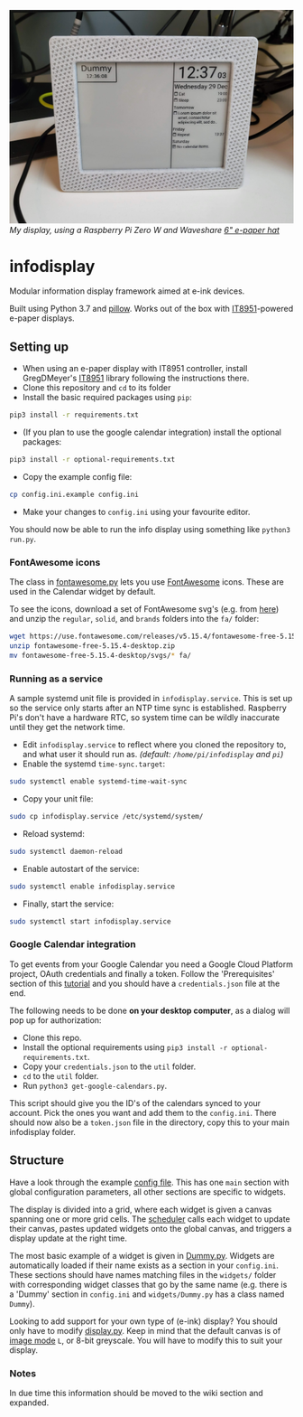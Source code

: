 ![](/assets/sample.jpg)
_My display, using a Raspberry Pi Zero W and Waveshare [6" e-paper hat](https://www.waveshare.com/wiki/6inch_e-Paper_HAT)_

# infodisplay

Modular information display framework aimed at e-ink devices.

Built using Python 3.7 and [pillow](https://pillow.readthedocs.io/en/stable/). Works out of the box with [IT8951](https://github.com/GregDMeyer/IT8951)-powered e-paper displays.

## Setting up

- When using an e-paper display with IT8951 controller, install GregDMeyer's [IT8951](https://github.com/GregDMeyer/IT8951) library following the instructions there.
- Clone this repository and `cd` to its folder
- Install the basic required packages using `pip`:
```bash
pip3 install -r requirements.txt
```
- (If you plan to use the google calendar integration) install the optional packages:
```bash
pip3 install -r optional-requirements.txt
```
- Copy the example config file:
```bash
cp config.ini.example config.ini
```
- Make your changes to `config.ini` using your favourite editor.

You should now be able to run the info display using something like `python3 run.py`.

### FontAwesome icons
The class in [fontawesome.py](widgets/fontawesome.py) lets you use [FontAwesome](https://fontawesome.com/) icons. These are used in the Calendar widget by default. 

To see the icons, download a set of FontAwesome svg's (e.g. from [here](https://fontawesome.com/v5.15/how-to-use/on-the-desktop/setup/getting-started)) and unzip the `regular`, `solid`, and `brands` folders into the `fa/` folder:
```bash
wget https://use.fontawesome.com/releases/v5.15.4/fontawesome-free-5.15.4-desktop.zip
unzip fontawesome-free-5.15.4-desktop.zip
mv fontawesome-free-5.15.4-desktop/svgs/* fa/
```

### Running as a service
A sample systemd unit file is provided in `infodisplay.service`.
This is set up so the service only starts after an NTP time sync is established. Raspberry Pi's don't have a hardware RTC, so system time can be wildly inaccurate until they get the network time.

- Edit `infodisplay.service` to reflect where you cloned the repository to, and what user it should run as.  _(default: `/home/pi/infodisplay` and `pi`)_
- Enable the systemd `time-sync.target`:
```bash
sudo systemctl enable systemd-time-wait-sync
```
- Copy your unit file:
```bash
sudo cp infodisplay.service /etc/systemd/system/
```
- Reload systemd:
```bash
sudo systemctl daemon-reload
```
- Enable autostart of the service:
```bash
sudo systemctl enable infodisplay.service
```
- Finally, start the service:
```bash
sudo systemctl start infodisplay.service
```

### Google Calendar integration
To get events from your Google Calendar you need a Google Cloud Platform project, OAuth credentials and finally a token.
Follow the 'Prerequisites' section of this [tutorial](https://developers.google.com/calendar/api/quickstart/python) and you should have a `credentials.json` file at the end.

The following needs to be done **on your desktop computer**, as a dialog will pop up for authorization:
- Clone this repo.
- Install the optional requirements using ```pip3 install -r optional-requirements.txt```.
- Copy your `credentials.json` to the `util` folder.
- `cd` to the `util` folder.
- Run ```python3 get-google-calendars.py```.

This script should give you the ID's of the calendars synced to your account. Pick the ones you want and add them to the `config.ini`.
There should now also be a `token.json` file in the directory, copy this to your main infodisplay folder.

## Structure

Have a look through the example [config file](config.ini.example). This has one `main` section with global configuration parameters, all other sections are specific to widgets.

The display is divided into a grid, where each widget is given a canvas spanning one or more grid cells. The [scheduler](scheduler.py) calls each widget to update their canvas, pastes updated widgets onto the global canvas, and triggers a display update at the right time.

The most basic example of a widget is given in [Dummy.py](widgets/Dummy.py). Widgets are automatically loaded if their name exists as a section in your `config.ini`. These sections should have names matching files in the `widgets/` folder with corresponding widget classes that go by the same name (e.g. there is a 'Dummy' section in `config.ini` and `widgets/Dummy.py` has a class named `Dummy`).

Looking to add support for your own type of (e-ink) display? You should only have to modify [display.py](display.py). Keep in mind that the default canvas is of [image mode](https://pillow.readthedocs.io/en/stable/handbook/concepts.html#modes) `L`, or 8-bit greyscale. You will have to modify this to suit your display.

### Notes
In due time this information should be moved to the wiki section and expanded.
